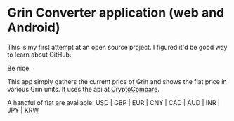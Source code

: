# Grin Converter application (web and Android)

This is my first attempt at an open source project. I figured it'd be good way to learn about GitHub.

Be nice.

This app simply gathers the current price of Grin and shows the fiat price in various Grin units. It uses the api at <a href="https://www.cryptocompare.com/coins/grin/overview">CryptoCompare</a>.

A handful of fiat are available: USD | GBP | EUR | CNY | CAD | AUD | INR | JPY | KRW 
